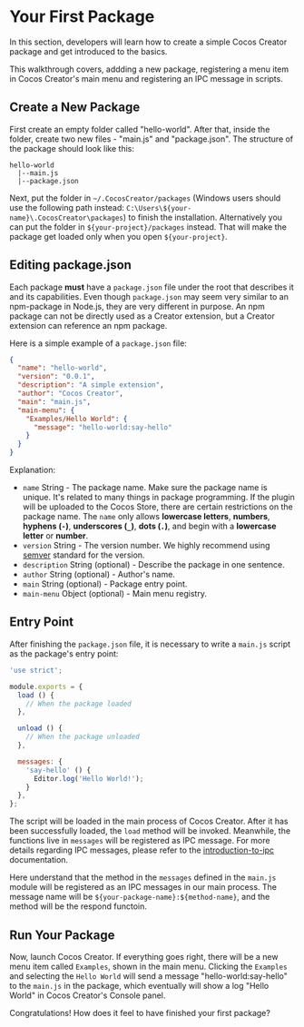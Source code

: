 # Your First Package

In this section, developers will learn how to create a simple Cocos Creator package and get introduced to the basics.

This walkthrough covers, addding a new package, registering a menu item in Cocos Creator's main menu and registering an IPC message in scripts.

## Create a New Package

First create an empty folder called "hello-world". After that, inside the folder, create two new files - "main.js" and "package.json". The structure of the package should look like this:

```
hello-world
  |--main.js
  |--package.json
```

Next, put the folder in `~/.CocosCreator/packages` (Windows users should use the following path instead: `C:\Users\${your-name}\.CocosCreator\packages`) to finish the installation. Alternatively you can put the folder in `${your-project}/packages` instead. That will make the package get loaded only when you open `${your-project}`.

## Editing package.json

Each package **must** have a `package.json` file under the root that describes it and its capabilities. Even though `package.json` may seem very similar to an npm-package in Node.js, they are very different in purpose. An npm package can not be directly used as a Creator extension, but a Creator extension can reference an npm package.

Here is a simple example of a `package.json` file:

```json
{
  "name": "hello-world",
  "version": "0.0.1",
  "description": "A simple extension",
  "author": "Cocos Creator",
  "main": "main.js",
  "main-menu": {
    "Examples/Hello World": {
      "message": "hello-world:say-hello"
    }
  }
}
```

Explanation:

- `name` String - The package name. Make sure the package name is unique. It's related to many things in package programming. If the plugin will be uploaded to the Cocos Store, there are certain restrictions on the package name. The `name` only allows **lowercase letters**, **numbers**, **hyphens (`-`)**, **underscores (`_`)**, **dots (`.`)**, and begin with a **lowercase letter** or **number**.
- `version` String - The version number. We highly recommend using [semver](http://semver.org/) standard for the version.
- `description` String (optional) - Describe the package in one sentence.
- `author` String (optional) - Author's name.
- `main` String (optional) - Package entry point.
- `main-menu` Object (optional) - Main menu registry.

## Entry Point

After finishing the `package.json` file, it is necessary to write a `main.js` script as the package's entry point:

```javascript
'use strict';

module.exports = {
  load () {
    // When the package loaded
  },

  unload () {
    // When the package unloaded
  },

  messages: {
    'say-hello' () {
      Editor.log('Hello World!');
    }
  },
};
```

The script will be loaded in the main process of Cocos Creator. After it has been successfully loaded, the `load` method will be invoked. Meanwhile, the functions live in `messages` will be registered as IPC message. For more details regarding IPC messages, please refer to the [introduction-to-ipc](introduction-to-ipc.md) documentation.

Here understand that the method in the `messages` defined in the `main.js` module will be registered as an IPC messages in our main process. The message name will be `${your-package-name}:${method-name}`, and the method will be the respond functoin.

## Run Your Package

Now, launch Cocos Creator. If everything goes right, there will be a new menu item called `Examples`, shown in the main menu. Clicking the `Examples` and selecting the `Hello World` will send a message "hello-world:say-hello" to the `main.js` in the package, which eventually will show a log "Hello World" in Cocos Creator's Console panel.

Congratulations! How does it feel to have finished your first package?
